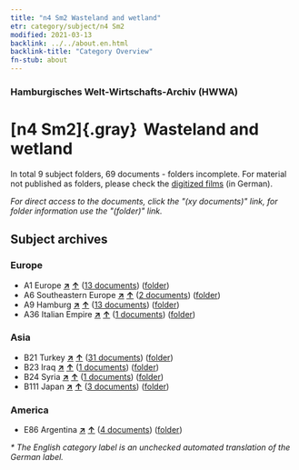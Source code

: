```yaml
---
title: "n4 Sm2 Wasteland and wetland"
etr: category/subject/n4 Sm2
modified: 2021-03-13
backlink: ../../about.en.html
backlink-title: "Category Overview"
fn-stub: about
---
```


### Hamburgisches Welt-Wirtschafts-Archiv (HWWA)
# [n4 Sm2]{.gray}&#8201; Wasteland and wetland&#160; 





In total 9 subject folders, 69 documents - folders incomplete.
For material not published as folders, please check the [digitized films](/film/h1_sh) (in German).

_For direct access to the documents, click the "(xy documents)" link, for folder information use the "(folder)" link._

## Subject archives



### Europe

- A1 Europe [**&nearr;**](../../../geo/i/140892/about.en.html "Europe (all folders)") [**&uarr;**](../../../geo/about.en.html#A1 "Country category system") (<a href="https://pm20.zbw.eu/dfgview/sh/140892,145050" title="about: Europe : Wasteland and wetland" target="_blank">13 documents</a>) ([folder](http://purl.org/pressemappe20/folder/sh/140892,145050))
- A6 Southeastern Europe [**&nearr;**](../../../geo/i/140900/about.en.html "Southeastern Europe (all folders)") [**&uarr;**](../../../geo/about.en.html#A6 "Country category system") (<a href="https://pm20.zbw.eu/dfgview/sh/140900,145050" title="about: Southeastern Europe : Wasteland and wetland" target="_blank">2 documents</a>) ([folder](http://purl.org/pressemappe20/folder/sh/140900,145050))
- A9 Hamburg [**&nearr;**](../../../geo/i/140905/about.en.html "Hamburg (all folders)") [**&uarr;**](../../../geo/about.en.html#A9 "Country category system") (<a href="https://pm20.zbw.eu/dfgview/sh/140905,145050" title="about: Hamburg : Wasteland and wetland" target="_blank">13 documents</a>) ([folder](http://purl.org/pressemappe20/folder/sh/140905,145050))
- A36 Italian Empire [**&nearr;**](../../../geo/i/141012/about.en.html "Italian Empire (all folders)") [**&uarr;**](../../../geo/about.en.html#A36 "Country category system") (<a href="https://pm20.zbw.eu/dfgview/sh/141012,145050" title="about: Italian Empire : Wasteland and wetland" target="_blank">1 documents</a>) ([folder](http://purl.org/pressemappe20/folder/sh/141012,145050))

### Asia

- B21 Turkey [**&nearr;**](../../../geo/i/141111/about.en.html "Turkey (all folders)") [**&uarr;**](../../../geo/about.en.html#B21 "Country category system") (<a href="https://pm20.zbw.eu/dfgview/sh/141111,145050" title="about: Turkey : Wasteland and wetland" target="_blank">31 documents</a>) ([folder](http://purl.org/pressemappe20/folder/sh/141111,145050))
- B23 Iraq [**&nearr;**](../../../geo/i/141113/about.en.html "Iraq (all folders)") [**&uarr;**](../../../geo/about.en.html#B23 "Country category system") (<a href="https://pm20.zbw.eu/dfgview/sh/141113,145050" title="about: Iraq : Wasteland and wetland" target="_blank">1 documents</a>) ([folder](http://purl.org/pressemappe20/folder/sh/141113,145050))
- B24 Syria [**&nearr;**](../../../geo/i/141114/about.en.html "Syria (all folders)") [**&uarr;**](../../../geo/about.en.html#B24 "Country category system") (<a href="https://pm20.zbw.eu/dfgview/sh/141114,145050" title="about: Syria : Wasteland and wetland" target="_blank">1 documents</a>) ([folder](http://purl.org/pressemappe20/folder/sh/141114,145050))
- B111 Japan [**&nearr;**](../../../geo/i/141272/about.en.html "Japan (all folders)") [**&uarr;**](../../../geo/about.en.html#B111 "Country category system") (<a href="https://pm20.zbw.eu/dfgview/sh/141272,145050" title="about: Japan : Wasteland and wetland" target="_blank">3 documents</a>) ([folder](http://purl.org/pressemappe20/folder/sh/141272,145050))

### America

- E86 Argentina [**&nearr;**](../../../geo/i/141692/about.en.html "Argentina (all folders)") [**&uarr;**](../../../geo/about.en.html#E86 "Country category system") (<a href="https://pm20.zbw.eu/dfgview/sh/141692,145050" title="about: Argentina : Wasteland and wetland" target="_blank">4 documents</a>) ([folder](http://purl.org/pressemappe20/folder/sh/141692,145050))


_* The English category label is an unchecked automated translation of the German label._

